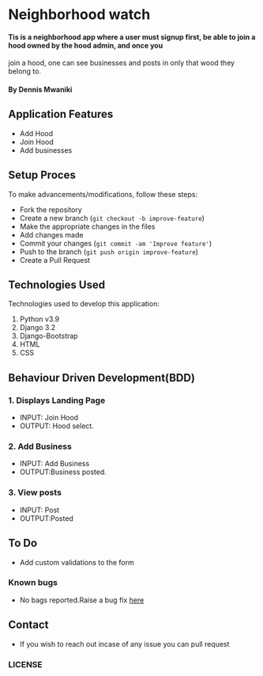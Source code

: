 # Neighborhood watch
#### Tis is a neighborhood app where a user must signup first, be able to join a hood owned by the hood admin, and once you 
join a hood, one can see businesses and posts in only that wood they belong to.
#### By Dennis Mwaniki


## Application Features
* Add Hood
* Join Hood
* Add businesses

## Setup Proces
To make advancements/modifications, follow these steps:

- Fork the repository
- Create a new branch (`git checkout -b improve-feature`)
- Make the appropriate changes in the files
- Add changes made
- Commit your changes (`git commit -am 'Improve feature'`)
- Push to the branch (`git push origin improve-feature`)
- Create a Pull Request 

## Technologies Used
Technologies used to develop this application:

1. Python v3.9
2. Django 3.2
3. Django-Bootstrap
4. HTML 
5. CSS


## Behaviour Driven Development(BDD)
### 1. Displays Landing Page
* INPUT: Join Hood
* OUTPUT: Hood select.

### 2. Add Business
* INPUT: Add Business
* OUTPUT:Business posted. 

### 3. View posts
* INPUT: Post
* OUTPUT:Posted



## To Do
* Add custom validations to the form

### Known bugs
* No bags reported.Raise a bug fix [here](https://github.com/mwaniki9322/neighborhoodwatch.git)

## Contact
* If you wish to reach out incase of any issue you can pull request

### LICENSE



